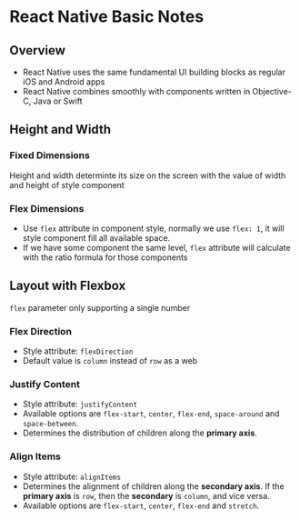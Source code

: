 # React Native Basic Notes

## Overview
- React Native uses the same fundamental UI building blocks as regular iOS and Android apps
- React Native combines smoothly with components written in Objective-C, Java or Swift

## Height and Width
### Fixed Dimensions
Height and width determinte its size on the screen with the value of width and height of style component

### Flex Dimensions
- Use `flex` attribute in component style, normally we use `flex: 1`, it will style component fill all available space.
- If we have some component the same level, `flex` attribute will calculate with the ratio formula for those components

## Layout with Flexbox
`flex` parameter only supporting a single number

### Flex Direction
- Style attribute: `flexDirection`
- Default value is `column` instead of `row` as a web

### Justify Content
- Style attribute: `justifyContent`
- Available options are `flex-start`, `center`, `flex-end`, `space-around` and `space-between`.
- Determines the distribution of children along the **primary axis**.

### Align Items
- Style attribute: `alignItems`
- Determines the alignment of children along the **secondary axis**. If the **primary axis** is `row`, then the **secondary** is `column`, and vice versa.
- Available options are `flex-start`, `center`, `flex-end` and `stretch`.
